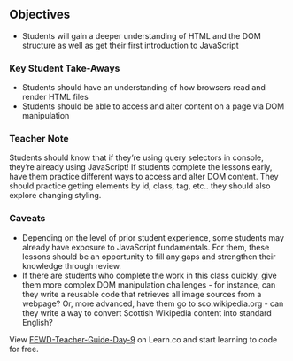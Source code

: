 ## Objectives

* Students will gain a deeper understanding of HTML and the DOM structure as well as get their first introduction to JavaScript

### Key Student Take-Aways

* Students should have an understanding of how browsers read and render HTML files
* Students should be able to access and alter content on a page via DOM manipulation

### Teacher Note

Students should know that if they’re using query selectors in console, they’re already using JavaScript! If students complete the lessons early, have them practice different ways to access and alter DOM content. They should practice getting elements by id, class, tag, etc.. they should also explore changing styling.

### Caveats

* Depending on the level of prior student experience, some students may already have exposure to JavaScript fundamentals.  For them, these lessons should be an opportunity to fill any gaps and strengthen their knowledge through review.  
* If there are students who complete the work in this class quickly, give them more complex DOM manipulation challenges - for instance, can they write a reusable code that retrieves all image sources from a webpage? Or, more advanced, have them go to sco.wikipedia.org - can they write a way to convert Scottish Wikipedia content into standard English?


<p class='util--hide'>View <a href='https://learn.co/lessons/fewd-teacher-guide-day-9'>FEWD-Teacher-Guide-Day-9</a> on Learn.co and start learning to code for free.</p>
